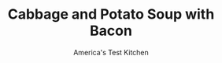 ---
layout: ../../layouts/MarkdownPostLayout.astro
title: Cabbage and Potato Soup with Bacon
author: America's Test Kitchen
pubDate: 2023-03-15
description: "This hearty, Irish-style soup highlights the creamy, earthy aspects of Yukon Golds."
image_url: https://res.cloudinary.com/hksqkdlah/image/upload/ar_1:1,c_fill,dpr_2.0,f_auto,fl_lossy.progressive.strip_profile,g_faces:auto,q_auto:low,w_344/42978-sfs-cabbagepotatosoupbacon-28
tags: ["Main Courses","Vegetables","Pork","Weeknight","Soups"]
calories: 2005
protein: 18
carbohydrates: 48
fats: 
fiber: 7
ingredients: ["8 slices, bacon, cut into 1-inch pieces","1 1/2 pounds, Yukon Gold potatoes, unpeeled, cut into ½-inch pieces","1 small head, green cabbage (1¼ pounds), cored and cut into 2-inch pieces",", Salt and pepper","1/4 teaspoon, red pepper flakes","4 cups, chicken broth","2 , bay leaves","1/4 cup, minced fresh chives"]
serves: 4
time: "30 minutes"
instructions: ["Cook bacon in Dutch oven over medium-high heat until crispy, 5 to 7 minutes. Using slotted spoon, transfer bacon to paper towel–lined plate.","Add potatoes, cabbage, 1 teaspoon salt, ½ teaspoon pepper, and pepper flakes to fat left in pot. Cook over medium-high heat, stirring occasionally, until cabbage begins to wilt, about 3 minutes. Stir in broth and bay leaves and bring to boil. Reduce heat to medium and cook, covered, until potatoes are tender, about 15 minutes.","Off heat, lightly mash few potatoes with potato masher or spoon until soup is slightly thickened (chunks of potato should remain visible). Discard bay leaves. Stir in chives and bacon. Season with salt and pepper to taste. Serve."]
nutrition: ["1359 mg Potassium","287 mg Phosphorus","101 mg Calcium","3 mg Iron","77 mg Magnesium","1430 mg Sodium","1 mg Zinc","26 g Fat","8 mg Niacin (B3)","11 g Monounsaturated","4 g Polyunsaturated","87 mg Vitamin C","45 mg Cholesterol","8 g Saturated","7 g Fiber","104 µg Folate (food)","10 g Sugars","120 µg Vitamin K","515 g Water","48 g Carbs","104 µg Folate equivalent (total)","18 g Protein","24 µg Vitamin A","501 kcal Energy","2005 calories"]
notes: "Russet potatoes can be substituted for the Yukon Gold potatoes, if desired."
---